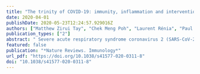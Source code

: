 ```yaml
---
title: "The trinity of COVID-19: immunity, inflammation and intervention"
date: 2020-04-01
publishDate: 2020-05-23T12:24:57.929016Z
authors: ["Matthew Zirui Tay", "Chek Meng Poh", "Laurent Rénia", "Paul A. MacAry", "Lisa F. P. Ng"]
publication_types: ["2"]
abstract: " Severe acute respiratory syndrome coronavirus 2 (SARS-CoV-2) is the causative agent of the ongoing coronavirus disease 2019 (COVID-19) pandemic. Alongside investigations into the virology of SARS-CoV-2, understanding the fundamental physiological and immunological processes underlying the clinical manifestations of COVID-19 is vital for the identification and rational design of effective therapies. Here, we provide an overview of the pathophysiology of SARS-CoV-2 infection. We describe the interaction of SARS-CoV-2 with the immune system and the subsequent contribution of dysfunctional immune responses to disease progression. From nascent reports describing SARS-CoV-2, we make inferences on the basis of the parallel pathophysiological and immunological features of the other human coronaviruses targeting the lower respiratory tract — severe acute respiratory syndrome coronavirus (SARS-CoV) and Middle East respiratory syndrome coronavirus (MERS-CoV). Finally, we highlight the implications of these approaches for potential therapeutic interventions that target viral infection and/or immunoregulation. "
featured: false
publication: "*Nature Reviews. Immunology*"
url_pdf: "https://doi.org/10.1038/s41577-020-0311-8"
doi: "10.1038/s41577-020-0311-8"
---
```


